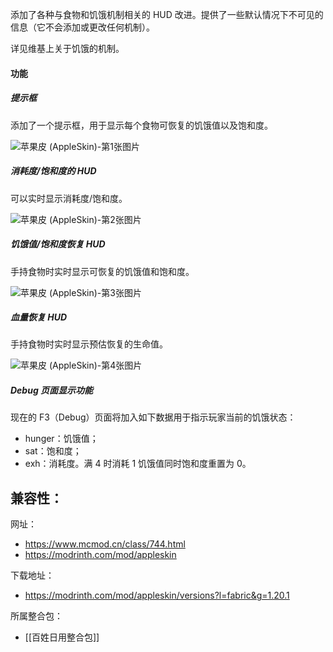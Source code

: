 添加了各种与食物和饥饿机制相关的 HUD 改进。提供了一些默认情况下不可见的信息（它不会添加或更改任何机制）。

详见维基上关于饥饿的机制。
#### 功能

##### 提示框

添加了一个提示框，用于显示每个食物可恢复的饥饿值以及饱和度。

![苹果皮 (AppleSkin)-第1张图片](https://i.mcmod.cn/editor/upload/20211026/1635232237_50993_gekP.webp)

##### 消耗度/饱和度的 HUD

可以实时显示消耗度/饱和度。  

![苹果皮 (AppleSkin)-第2张图片](https://i.mcmod.cn/editor/upload/20211026/1635232256_50993_RQYh.gif)

##### 饥饿值/饱和度恢复 HUD

手持食物时实时显示可恢复的饥饿值和饱和度。

![苹果皮 (AppleSkin)-第3张图片](https://i.mcmod.cn/editor/upload/20211026/1635232285_50993_osPV.gif)

##### 血量恢复 HUD

手持食物时实时显示预估恢复的生命值。

![苹果皮 (AppleSkin)-第4张图片](https://i.mcmod.cn/editor/upload/20211026/1635232528_50993_lwoK.gif)

##### Debug 页面显示功能

现在的 F3（Debug）页面将加入如下数据用于指示玩家当前的饥饿状态：
- hunger：饥饿值；
- sat：饱和度；
- exh：消耗度。满 4 时消耗 1 饥饿值同时饱和度重置为 0。

兼容性：
- 

网址：
- https://www.mcmod.cn/class/744.html
- https://modrinth.com/mod/appleskin

下载地址：
- https://modrinth.com/mod/appleskin/versions?l=fabric&g=1.20.1

所属整合包：
- [[百姓日用整合包]]